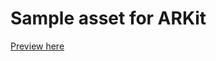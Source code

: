 # Sample asset for ARKit

[Preview here](https://github.com/normanwang/scnassets/raw/master/art.scnassets)